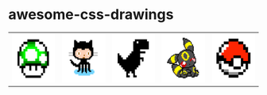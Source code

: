 # awesome-css-drawings

<table>
  <tr>
  <tr>
    <td><img src="images/mush_room.jpg" width=100 height=100></td>
    <td><img src="images/octo_cat.jpg" width=100 height=100></td>
    <td><img src="images/trex_runner.jpg" width=100 height=100></td>
    <td><img src="images/umbreon.jpg" width=100 height=100></td>
    <td><img src="images/pokeball.jpg" width=100 height=100></td>

  </tr>
 </table>